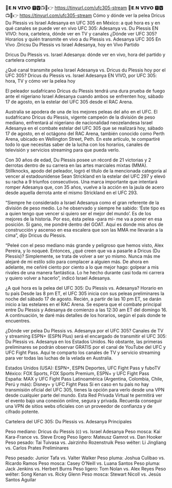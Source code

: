 🔴𝗘.𝗡 𝗩𝗜𝗩𝗢 🆃🆅📺📱👉 https://tinyurl.com/ufc305-stream
🔴𝗘.𝗡 𝗩𝗜𝗩𝗢 🆃🆅📺📱👉 https://tinyurl.com/ufc305-stream
Cómo y dónde ver la pelea Dricus Du Plessis vs Israel Adesanya en UFC 305 en México: a qué hora es y en qué canales se puede ver en vivo UFC 305: Adesanya vs. Du Plessis EN VIVO: hora, cartelera, dónde ver en TV y canales ¿Dónde ver UFC 305? Horarios y quién transmite en vivo a du Plessis vs. Adesanya UFC 305 En Vivo  .Dricsu Du Plessis vs Israel Adesanya, hoy en Vivo Partido



Dricus Du Plessis vs. Israel Adesanya: dónde ver en vivo, hora del partido y cartelera completa

¿Qué canal transmite pelea Israel Adesanya vs. Dricus du Plessis hoy por el UFC 305? Dricus du Plessis vs. Israel Adesanya EN VIVO, por UFC 305: hora, TV y cómo ver la pelea hoy

El peleador sudafricano Dricus du Plessis tendrá una dura prueba de fuego ante el nigeriano Israel Adesanya cuando ambos se enfrenten hoy, sábado 17 de agosto, en la estelar del UFC 305 desde el RAC Arena.

Australia se apodera de una de los mejores peleas del año en el UFC. El sudafricano Dricus du Plessis, vigente campeón de la división de peso mediano, enfrentará al nigeriano de nacionalidad neozelandesa Israel Adesanya en el combate estelar del UFC 305 que se realizará hoy, sábado 17 de agosto, en el octágono del RAC Arena, también conocido como Perth Arena, ubicado en Wellington Street, Peth. En este artículo, te compartiré todo lo que necesitas saber de la lucha con los horarios, canales de televisión y servicios streaming para que pueda verlo.

Con 30 años de edad, Du Plessis posee un récord de 21 victorias y 2 derrotas dentro de su carrera en las artes marciales mixtas (MMA). Stillknocks, apodo del peleador, logró el título de la mencionada categoría al vencer al estadounidense Sean Strickland en la estelar del UFC 297 y elevó su racha a 9 triunfos consecutivos. Una marca importante que intentará romper Adesanya que, con 35 años, vuelve a la acción en la jaula de acero desde aquella derrota ante el mismo Strickland en el UFC 293.

“Siempre he considerado a Israel Adesanya como el gran referente de la división de peso medio. Lo he observado y siempre he sabido: ‘Éste tipo es a quien tengo que vencer si quiero ser el mejor del mundo’. Es de los mejores de la historia. Por eso, ésta pelea -para mí- me va a poner en esa posición. Si gano, me pondré dentro del GOAT. Aquí es donde mis años de construcción y ascenso en esa escalera que son las MMA me llevarán a la cima”, dijo Dricus du Plessis.

“Peleé con el peso mediano más grande y peligroso que hemos visto, Alex Pereira, y lo noqueé. Entonces, ¿qué creen que va a pasarle a Dricus (Du Plessis)? Simplemente, se trata de volver a ser yo mismo. Nunca más me alejaré de mi estilo sólo para complacer a alguien más. De ahora en adelante, me ceñiré ciento por ciento a lo que mejor hago: golpear a mis rivales de una manera fantástica. Lo he hecho durante casi toda mi carrera y quiero volver a hacerlo”, indicó Israel Adesanya.

¿A qué hora es la pelea del UFC 305: Du Plessis vs. Adesanya? Horario en tu país Desde las 8 pm ET, el UFC 305 inicia con sus peleas preliminares la noche del sábado 17 de agosto. Recién, a partir de las 10 pm ET, se darán inicio a las estelares en el RAC Arena. Se espera que el combate principal entre Du Plessis y Adesanya de comienzo a las 12:30 am ET del domingo 16. A continuación, te daré más detalles de los horarios, según el país donde te encuentres.

¿Dónde ver pelea Du Plessis vs. Adesanya por el UFC 305? Canales de TV y streaming ESPN+ (ESPN Plus) será el encargado de transmitir el UFC 305: Du Plessis vs. Adesanya en los Estados Unidos. No obstante, las primeras preliminares se podrán observar GRATIS por el canal de YouTube del UFC y UFC Fight Pass. Aquí te comparto los canales de TV y servicio streaming para ver todas las luchas de la velada en Australia.

Estados Unidos (USA): ESPN+, ESPN Deportes, UFC Fight Pass y fuboTV México: FOX Sports, FOX Sports Premium, ESPN+ y UFC Fight Pass España: MAX y UFC Fight Pass Latinoamérica (Argentina, Colombia, Chile, Perú y más): Disney+ y UFC Fight Pass Si en caso en tu país no hay transmisión oficial del UFC 305, tienes la opción para verlo desde una VPN desde cualquier parte del mundo. Esta Red Privada Virtual te permitirá ver el evento bajo una conexión online, segura y privada. Recuerda conseguir una VPN de sitios webs oficiales con un proveedor de confianza y de cifrado potente.

Cartelera del UFC 305: Du Plessis vs. Adesanya Principales

Peso mediano: Dricus du Plessis (c) vs. Israel Adesanya Peso mosca: Kai Kara-France vs. Steve Erceg Peso ligero: Mateusz Gamrot vs. Dan Hooker Peso pesado: Tai Tuivasa vs. Jairzinho Rozenstruik Peso wélter: Li Jingliang vs. Carlos Prates Preliminares

Peso pesado: Junior Tafa vs. Valter Walker Peso pluma: Joshua Culibao vs. Ricardo Ramos Peso mosca: Casey O’Neill vs. Luana Santos Peso pluma: Jack Jenkins vs. Herbert Burns Peso ligero: Tom Nolan vs. Alex Reyes Peso wélter: Song Kenan vs. Ricky Glenn Peso mosca: Stewart Nicoll vs. Jesús Santos Aguilar
